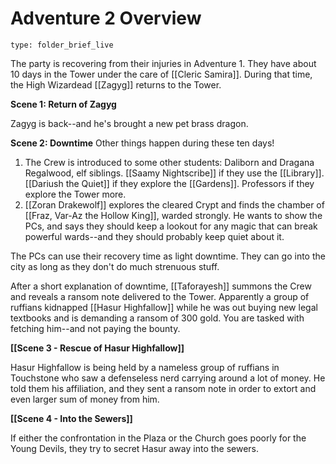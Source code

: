 # Adventure 2 Overview
 
```ccard
type: folder_brief_live
```
The party is recovering from their injuries in Adventure 1. They have about 10 days in the Tower under the care of [[Cleric Samira]]. During that time, the High Wizardead [[Zagyg]] returns to the Tower.

**Scene 1: Return of Zagyg**

Zagyg is back--and he's brought a new pet brass dragon.

**Scene 2: Downtime**
Other things happen during these ten days!
1. The Crew is introduced to some other students: Daliborn and Dragana Regalwood, elf siblings. [[Saamy Nightscribe]] if they use the [[Library]]. [[Dariush the Quiet]] if they explore the [[Gardens]]. Professors if they explore the Tower more.
2. [[Zoran Drakewolf]] explores the cleared Crypt and finds the chamber of [[Fraz, Var-Az the Hollow King]], warded strongly. He wants to show the PCs, and says they should keep a lookout for any magic that can break powerful wards--and they should probably keep quiet about it.

The PCs can use their recovery time as light downtime. They can go into the city as long as they don't do much strenuous stuff.

After a short explanation of downtime, [[Taforayesh]] summons the Crew and reveals a ransom note delivered to the Tower. Apparently a group of ruffians kidnapped [[Hasur Highfallow]] while he was out buying new legal textbooks and is demanding a ransom of 300 gold. You are tasked with fetching him--and not paying the bounty.

**[[Scene 3 - Rescue of Hasur Highfallow]]**

Hasur Highfallow is being held by a nameless group of ruffians in Touchstone who saw a defenseless nerd carrying around a lot of money. He told them his affiliation, and they sent a ransom note in order to extort and even larger sum of money from him.

**[[Scene 4 - Into the Sewers]]**

If either the confrontation in the Plaza or the Church goes poorly for the Young Devils, they try to secret Hasur away into the sewers.




